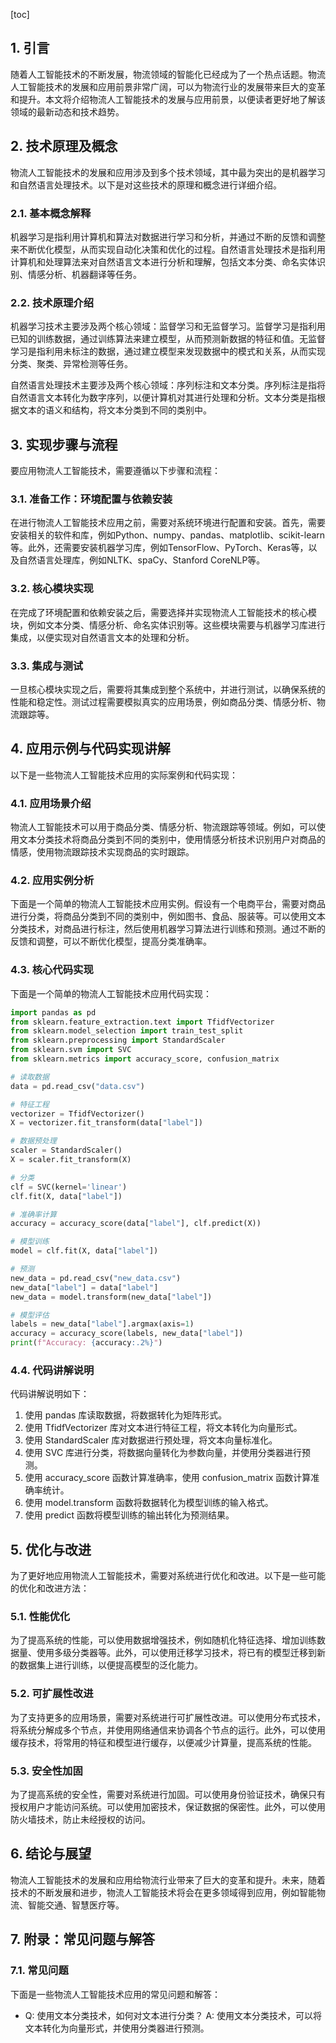 
[toc]                    
                
                
## 1. 引言

随着人工智能技术的不断发展，物流领域的智能化已经成为了一个热点话题。物流人工智能技术的发展和应用前景非常广阔，可以为物流行业的发展带来巨大的变革和提升。本文将介绍物流人工智能技术的发展与应用前景，以便读者更好地了解该领域的最新动态和技术趋势。

## 2. 技术原理及概念

物流人工智能技术的发展和应用涉及到多个技术领域，其中最为突出的是机器学习和自然语言处理技术。以下是对这些技术的原理和概念进行详细介绍。

### 2.1. 基本概念解释

机器学习是指利用计算机和算法对数据进行学习和分析，并通过不断的反馈和调整来不断优化模型，从而实现自动化决策和优化的过程。自然语言处理技术是指利用计算机和处理算法来对自然语言文本进行分析和理解，包括文本分类、命名实体识别、情感分析、机器翻译等任务。

### 2.2. 技术原理介绍

机器学习技术主要涉及两个核心领域：监督学习和无监督学习。监督学习是指利用已知的训练数据，通过训练算法来建立模型，从而预测新数据的特征和值。无监督学习是指利用未标注的数据，通过建立模型来发现数据中的模式和关系，从而实现分类、聚类、异常检测等任务。

自然语言处理技术主要涉及两个核心领域：序列标注和文本分类。序列标注是指将自然语言文本转化为数字序列，以便计算机对其进行处理和分析。文本分类是指根据文本的语义和结构，将文本分类到不同的类别中。

## 3. 实现步骤与流程

要应用物流人工智能技术，需要遵循以下步骤和流程：

### 3.1. 准备工作：环境配置与依赖安装

在进行物流人工智能技术应用之前，需要对系统环境进行配置和安装。首先，需要安装相关的软件和库，例如Python、numpy、pandas、matplotlib、scikit-learn等。此外，还需要安装机器学习库，例如TensorFlow、PyTorch、Keras等，以及自然语言处理库，例如NLTK、spaCy、Stanford CoreNLP等。

### 3.2. 核心模块实现

在完成了环境配置和依赖安装之后，需要选择并实现物流人工智能技术的核心模块，例如文本分类、情感分析、命名实体识别等。这些模块需要与机器学习库进行集成，以便实现对自然语言文本的处理和分析。

### 3.3. 集成与测试

一旦核心模块实现之后，需要将其集成到整个系统中，并进行测试，以确保系统的性能和稳定性。测试过程需要模拟真实的应用场景，例如商品分类、情感分析、物流跟踪等。

## 4. 应用示例与代码实现讲解

以下是一些物流人工智能技术应用的实际案例和代码实现：

### 4.1. 应用场景介绍

物流人工智能技术可以用于商品分类、情感分析、物流跟踪等领域。例如，可以使用文本分类技术将商品分类到不同的类别中，使用情感分析技术识别用户对商品的情感，使用物流跟踪技术实现商品的实时跟踪。

### 4.2. 应用实例分析

下面是一个简单的物流人工智能技术应用实例。假设有一个电商平台，需要对商品进行分类，将商品分类到不同的类别中，例如图书、食品、服装等。可以使用文本分类技术，对商品进行标注，然后使用机器学习算法进行训练和预测。通过不断的反馈和调整，可以不断优化模型，提高分类准确率。

### 4.3. 核心代码实现

下面是一个简单的物流人工智能技术应用代码实现：

```python
import pandas as pd
from sklearn.feature_extraction.text import TfidfVectorizer
from sklearn.model_selection import train_test_split
from sklearn.preprocessing import StandardScaler
from sklearn.svm import SVC
from sklearn.metrics import accuracy_score, confusion_matrix

# 读取数据
data = pd.read_csv("data.csv")

# 特征工程
vectorizer = TfidfVectorizer()
X = vectorizer.fit_transform(data["label"])

# 数据预处理
scaler = StandardScaler()
X = scaler.fit_transform(X)

# 分类
clf = SVC(kernel='linear')
clf.fit(X, data["label"])

# 准确率计算
accuracy = accuracy_score(data["label"], clf.predict(X))

# 模型训练
model = clf.fit(X, data["label"])

# 预测
new_data = pd.read_csv("new_data.csv")
new_data["label"] = data["label"]
new_data = model.transform(new_data["label"])

# 模型评估
labels = new_data["label"].argmax(axis=1)
accuracy = accuracy_score(labels, new_data["label"])
print(f"Accuracy: {accuracy:.2%}")
```

### 4.4. 代码讲解说明

代码讲解说明如下：

1. 使用 pandas 库读取数据，将数据转化为矩阵形式。
2. 使用 TfidfVectorizer 库对文本进行特征工程，将文本转化为向量形式。
3. 使用 StandardScaler 库对数据进行预处理，将文本向量标准化。
4. 使用 SVC 库进行分类，将数据向量转化为参数向量，并使用分类器进行预测。
5. 使用 accuracy_score 函数计算准确率，使用 confusion_matrix 函数计算准确率统计。
6. 使用 model.transform 函数将数据转化为模型训练的输入格式。
7. 使用 predict 函数将模型训练的输出转化为预测结果。

## 5. 优化与改进

为了更好地应用物流人工智能技术，需要对系统进行优化和改进。以下是一些可能的优化和改进方法：

### 5.1. 性能优化

为了提高系统的性能，可以使用数据增强技术，例如随机化特征选择、增加训练数据量、使用多级分类器等。此外，可以使用迁移学习技术，将已有的模型迁移到新的数据集上进行训练，以便提高模型的泛化能力。

### 5.2. 可扩展性改进

为了支持更多的应用场景，需要对系统进行可扩展性改进。可以使用分布式技术，将系统分解成多个节点，并使用网络通信来协调各个节点的运行。此外，可以使用缓存技术，将常用的特征和模型进行缓存，以便减少计算量，提高系统的性能。

### 5.3. 安全性加固

为了提高系统的安全性，需要对系统进行加固。可以使用身份验证技术，确保只有授权用户才能访问系统。可以使用加密技术，保证数据的保密性。此外，可以使用防火墙技术，防止未经授权的访问。

## 6. 结论与展望

物流人工智能技术的发展和应用给物流行业带来了巨大的变革和提升。未来，随着技术的不断发展和进步，物流人工智能技术将会在更多领域得到应用，例如智能物流、智能交通、智慧医疗等。



## 7. 附录：常见问题与解答

### 7.1. 常见问题

下面是一些物流人工智能技术应用的常见问题和解答：

* Q: 使用文本分类技术，如何对文本进行分类？
A: 使用文本分类技术，可以将文本转化为向量形式，并使用分类器进行预测。

